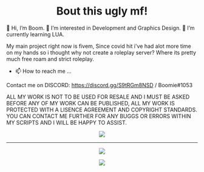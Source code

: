 <h1 align="center">Bout this ugly mf!</h1>
<p align="center">

👋 Hi, I’m Boom.
 👀 I’m interested in Development and Graphics Design.
 🌱 I’m currently learning LUA.

My main project right now is fivem, Since covid hit i've had alot more time on my hands so i thought why not create a roleplay server? Where its pretty much free roam and strict roleplay.

- 📫 How to reach me ...

Contact me on DISCORD: https://discord.gg/S9tRGm8NSD / Boomie#1053

ALL MY WORK IS NOT TO BE USED FOR RESALE AND I MUST BE ASKED BEFORE ANY OF MY WORK CAN BE PUBLISHED, ALL MY WORK IS PROTECTED WITH A LISENCE AGREEMENT AND COPYRIGHT STANDARDS.
YOU CAN CONTACT ME FURTHER FOR ANY BUGGS OR ERRORS WITHIN MY SCRIPTS AND I WILL BE HAPPY TO ASSIST.</p>
<p align="center">
  <a href="https://github.com/Boom1053">
    <img src="https://github-readme-stats.vercel.app/api?username=Boom1053&count_private=true&include_all_commits=true&show_icons=true&theme=omni&custom_title=Boomies's Stats"/>
    <hr>
    <p align="center">
      <img src="https://github-readme-stats.vercel.app/api/top-langs/?username=Boom1053">
       <p align="center">
        <img src="https://komarev.com/ghpvc/?username=Boom1053&style=flat-square"/>
      </p>
    </p>
  </a>
</p>

<!---
THIS IS A READ ME FILED AND IS ALSO ACTING AS A COPYRIGHT ACT OF 2022 USCR Laws
--->
